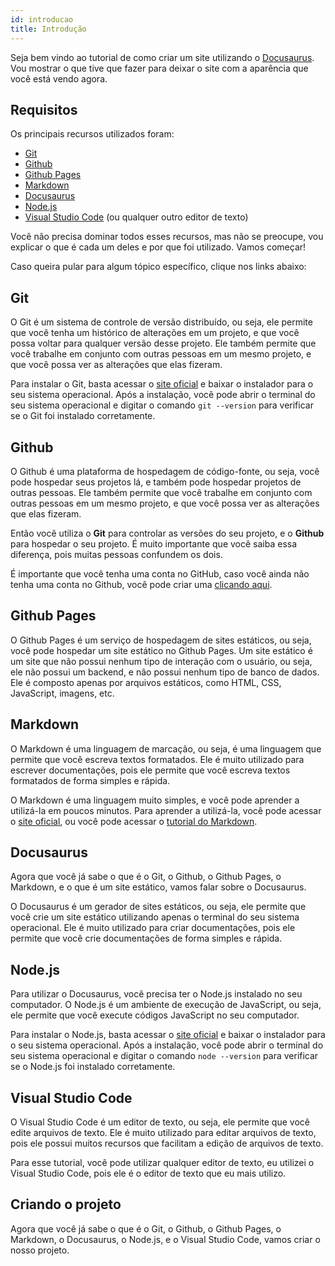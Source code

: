 ```yaml
---
id: introducao
title: Introdução
---
```


Seja bem vindo ao tutorial de como criar um site utilizando o [Docusaurus](https://docusaurus.io/). Vou mostrar o que tive que fazer para deixar o site com a aparência que você está vendo agora.

## Requisitos

Os principais recursos utilizados foram:

- [Git](https://git-scm.com/)
- [Github](https://github.com/)
- [Github Pages](https://pages.github.com/)
- [Markdown](https://daringfireball.net/projects/markdown/)
- [Docusaurus](https://docusaurus.io/)
- [Node.js](https://nodejs.org/en/)
- [Visual Studio Code](https://code.visualstudio.com/) (ou qualquer outro editor de texto)

Você não precisa dominar todos esses recursos, mas não se preocupe, vou explicar o que é cada um deles e por que foi utilizado. Vamos começar!

Caso queira pular para algum tópico específico, clique nos links abaixo:

## Git

O Git é um sistema de controle de versão distribuído, ou seja, ele permite que você tenha um histórico de alterações em um projeto, e que você possa voltar para qualquer versão desse projeto. Ele também permite que você trabalhe em conjunto com outras pessoas em um mesmo projeto, e que você possa ver as alterações que elas fizeram.

Para instalar o Git, basta acessar o [site oficial](https://git-scm.com/downloads) e baixar o instalador para o seu sistema operacional. Após a instalação, você pode abrir o terminal do seu sistema operacional e digitar o comando `git --version` para verificar se o Git foi instalado corretamente.

## Github

O Github é uma plataforma de hospedagem de código-fonte, ou seja, você pode hospedar seus projetos lá, e também pode hospedar projetos de outras pessoas. Ele também permite que você trabalhe em conjunto com outras pessoas em um mesmo projeto, e que você possa ver as alterações que elas fizeram.

Então você utiliza o **Git** para controlar as versões do seu projeto, e o **Github** para hospedar o seu projeto. É muito importante que você saiba essa diferença, pois muitas pessoas confundem os dois.

É importante que você tenha uma conta no GitHub, caso você ainda não tenha uma conta no Github, você pode criar uma [clicando aqui](https://github.com/signup).

## Github Pages

O Github Pages é um serviço de hospedagem de sites estáticos, ou seja, você pode hospedar um site estático no Github Pages. Um site estático é um site que não possui nenhum tipo de interação com o usuário, ou seja, ele não possui um backend, e não possui nenhum tipo de banco de dados. Ele é composto apenas por arquivos estáticos, como HTML, CSS, JavaScript, imagens, etc.

## Markdown

O Markdown é uma linguagem de marcação, ou seja, é uma linguagem que permite que você escreva textos formatados. Ele é muito utilizado para escrever documentações, pois ele permite que você escreva textos formatados de forma simples e rápida.

O Markdown é uma linguagem muito simples, e você pode aprender a utilizá-la em poucos minutos. Para aprender a utilizá-la, você pode acessar o [site oficial](https://daringfireball.net/projects/markdown/), ou você pode acessar o [tutorial do Markdown](https://www.markdowntutorial.com/).

## Docusaurus

Agora que você já sabe o que é o Git, o Github, o Github Pages, o Markdown, e o que é um site estático, vamos falar sobre o Docusaurus.

O Docusaurus é um gerador de sites estáticos, ou seja, ele permite que você crie um site estático utilizando apenas o terminal do seu sistema operacional. Ele é muito utilizado para criar documentações, pois ele permite que você crie documentações de forma simples e rápida.

## Node.js

Para utilizar o Docusaurus, você precisa ter o Node.js instalado no seu computador. O Node.js é um ambiente de execução de JavaScript, ou seja, ele permite que você execute códigos JavaScript no seu computador.

Para instalar o Node.js, basta acessar o [site oficial](https://nodejs.org/en/download/) e baixar o instalador para o seu sistema operacional. Após a instalação, você pode abrir o terminal do seu sistema operacional e digitar o comando `node --version` para verificar se o Node.js foi instalado corretamente.

## Visual Studio Code

O Visual Studio Code é um editor de texto, ou seja, ele permite que você edite arquivos de texto. Ele é muito utilizado para editar arquivos de texto, pois ele possui muitos recursos que facilitam a edição de arquivos de texto.

Para esse tutorial, você pode utilizar qualquer editor de texto, eu utilizei o Visual Studio Code, pois ele é o editor de texto que eu mais utilizo.

## Criando o projeto

Agora que você já sabe o que é o Git, o Github, o Github Pages, o Markdown, o Docusaurus, o Node.js, e o Visual Studio Code, vamos criar o nosso projeto.
